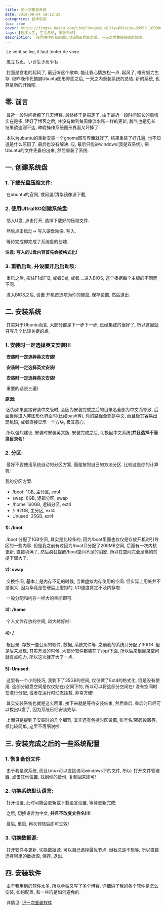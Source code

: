 ```yaml
---
title: 记一次重装系统
date: 2019-09-04 19:12:29
categories: 技术杂谈
toc: true
cover: https://timgsa.baidu.com/timg?image&quality=80&size=b9999_10000&sec=1567446328536&di=428244a376ec17733a14c3ba9ad068f3&imgtype=0&src=http%3A%2F%2Fb-ssl.duitang.com%2Fuploads%2Fblog%2F201404%2F24%2F20140424161742_4KBkK.thumb.1000_0.jpeg
tags: [程序人生, 生活总结, 重装系统]
description:  继昨晚作死搞崩Ubuntu图形界面之后, 一天之内重装系统的总结.
---
```




​		Le vent se lve, il faut tenter de vivre.

​		風立ちぬ、いざ生きめやも

​		封面是宫老的起风了, 最近听这个歌单, 能让我心情放松一点. 起风了, 唯有努力生存. 继昨晚作死搞崩Ubuntu图形界面之后, 一天之内重装系统的总结. 新的系统, 也算是新的开始吧. 

<!--more-->

## 零. 前言

​		最近一段时间折腾了几天博客, 最终终于是搞定了. 由于最近一段时间班长的事情实在是多, 建好了博客之后, 并没有做到每周像流水账一样的更新, 脾气也是见长. 结果欲速则不达, 昨晚操作系统图形界面又坏掉了. 

​		本以为ubuntu的重新安装一个gnome图形界面就好了, 结果重装了好几遍, 也不知道是什么原因了, 最后也没有解决. 哎, 最后只能进windows(我是双系统), 把Ubuntu的文件先备份出来, 然后重装了系统.

## 一. 创建系统盘

### 1. 下载光盘压缩文件:

​		在ubuntu的官网, 或阿里/清华镜像源下载[](https://ubuntu.com/download/desktop), 

### 2. 使用UltraISO创建系统盘:

​		插入U盘, 点击打开, 选择下载好的压缩文件. 

​		然后点击启动-> 写入硬盘映像. 写入.

​		等待完成即完成了系统盘的创建. 

**注意: 写入的U盘内容首先会被格式化!**	

### 3. 重新启动, 并设置开启启动项:

​		重启之后, 按住F1或F12, 或者Del, 或者....进入BIOS,  这个根据每个主板的不同而不同. 

​		进入BIOS之后, 设置 开机首选项为你的硬盘, 保存设置, 然后退出.

## 二. 安装系统

​		其实对于Ubuntu而言, 大部分都是下一步下一步, 已经集成的很好了, 所以这里就只写几个比较关键的点;

### 1. 安装时一定选择英文安装!!!

​		**安装时一定选择英文安装!**

​		**安装时一定选择英文安装!**

​		**安装时一定选择英文安装!**

​		重要的话说三遍! 

**原因:**

​		因为如果直接安装中文版时, 会因为安装完成之后的目录名全部为中文而导致, 后面当你进入非图形化界面时(比如bash等), 你的路径全部是中文, 而且极其容易出现乱码, 或者直接显示一个方块, 极其恶心.

​		所以强烈建议, 安装时安装英文版, 安装完成之后, 切换回中文系统(**并且选择不替换目录名!**

### 2. 分区:

​		最好不要使用系统自动的分区方案, 而是按照自己的方法分区. 比较这是你的计算机!

我的分区方案:

  - /boot: 1GB, 主分区, ext4
  - swap: 8GB, 逻辑分区, swap
  - /home 160GB, 逻辑分区, ext4
  - /: 92GB, 主分区, ext4
  - Unused: 35GB, ext4

#### 1): /boot

​		/boot 分配了1GB空间, 其实是比较多的, 因为/boot里面也仅仅是存放开机时引导区的一些内容. 但是我之前有过因为/boot只分配了200MB空间, 后面有一次内核更新, 直接填满了, 然后疯狂提醒/boot空间不足的阴影, 所以在空间完全足够的前提下调大了.

#### 2): swap

​		交换空间, 基本上是内存不足的时候, 当做虚拟内存使用的空间. 但实际上用处并不是很大. 因为毕竟是在硬盘上虚拟的, I/O速度肯定不及内存啦. 

​	一般分配和内存一样大的空间即可.

#### 3): /home

​		个人文件存放的空间, 越大越好啦!

#### 4): /

​		根目录, 存放一些公用的软件, 数据, 系统文件等. 之前我的系统只分配了30GB. 但是后来发现, 其实开发的时候, 大部分软件都装在了/opt下面, 所以后来根目录空间就有点吃力. 所以这次就开大了一点.

#### 5): Unused:

​		这里有一个小的技巧, 我剩下了35GB的空间, 仅仅做了Ext4的格式化, 但是没有使用. 这部分磁盘空间是仅仅贴在/空间下的, 所以可以将这部分空间在/ 没有空间时在进行分配, 或者在运行时动态挂载, 非常方便!



​		其实安装系统也就是这么回事, 接下来就是等待安装结束, 然后重启. 重启时已经可以拔出U盘了, 因为系统已经安装完毕.

​		上面只是提到了安装时的几个细节, 其实还有包括时区设置, 账号名/密码设置等, 都比较简单, 这里不再细说啦.

## 三. 安装完成之后的一些系统配置

### 1. 恢复备份文件

​		由于我是双系统, 而且Linux可以直接访问windows下的文件, 所以: 打开文件管理器, 点击其他位置, 找到你的备份, 复制回来即可!

### 2. 切换系统默认语言:

​		打开设置, 此时可能会更新或下载语言设置, 等待更新完成;

​		之后, 切换语言为中文, **并且不改变文件名!!!!**

​		最后, 重启, 再次登陆后即可生效!

### 3. 切换数据源:

​		打开软件与更新, 切换数据源. 可以自己选择最优节点, 但我总是不想等, 所以直接选择阿里的数据源, 保存, 退出.

## 四. 安装软件

​		由于我用到的软件太多, 所以单独又写了多个博客, 详细讲了我的各个软件是怎么安装, 如何配置, 和一些坑是如何避免的.

​	详情见: [记一次重装软件](https://jasonkayzk.github.io/2019/09/04/记一次重装软件/)





